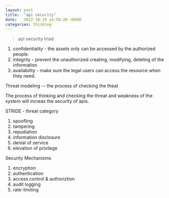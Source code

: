 ```yaml
---
layout: post
title:  "api security"
date:   2022-10-19 14:50:20 +0800
categories: thinking
---
```


> api security triad
1. confidentiality - the assets only can be accessed by the authorized people.
2. integrity - prevent the unauthorized creating, modifying, deleting of the information
3. availability - make sure the legal users can access the resource when they need.

Threat modeling -- the process of checking the theat

The process of thinking and checking the threat and weakness of the system will increas the security of apis.

STRIDE - threat category
1. spoofling
2. tampering
3. repudiation
4. information disclosure
5. denial of service
6. elevation of privilege

Security Mechanisms
1. encryption
2. authentication
3. access control & authoriztion
4. audit logging
5. rate-limiting
